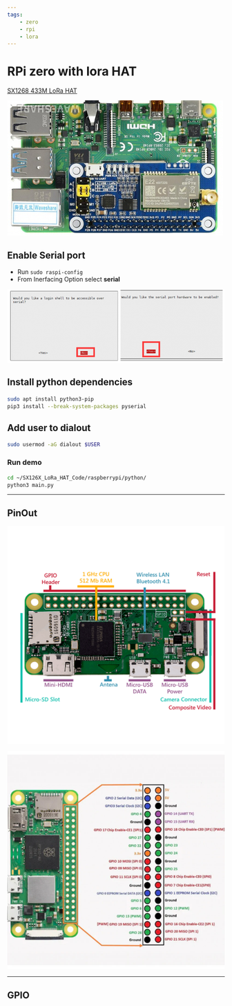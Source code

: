 ```yaml
---
tags:
    - zero
    - rpi
    - lora
---
```


# RPi zero with lora HAT

[SX1268 433M LoRa HAT](https://www.waveshare.com/wiki/SX1268_433M_LoRa_HAT)

![alt text](images/lora_hat.png)


## Enable Serial port
- Run `sudo raspi-config`
- From Inerfacing Option select **serial**

![](images/serial_config.png)

## Install python dependencies
```bash
sudo apt install python3-pip
pip3 install --break-system-packages pyserial
```

## Add user to dialout
```bash
sudo usermod -aG dialout $USER
```

### Run demo

```bash
cd ~/SX126X_LoRa_HAT_Code/raspberrypi/python/
python3 main.py
```

---

## PinOut

![alt text](images/zero_layout.png)


![alt text](images/zero_40_header.png)


---

## GPIO

